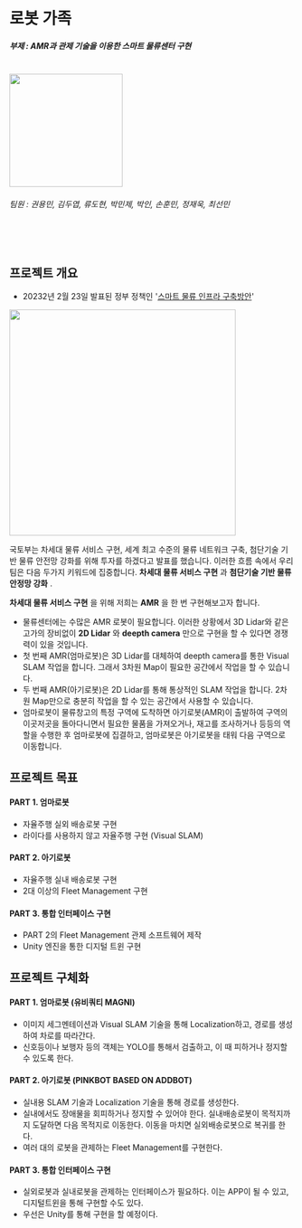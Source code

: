 # 로봇 가족
##### 부제 : AMR과 관제 기술을 이용한 스마트 물류센터 구현 

<br>
<img src="https://user-images.githubusercontent.com/110883172/218902218-3180dd52-6303-4bcb-adc9-3e61bb6fd40e.png" width="200" height="200">

###### 팀원 : 권용민, 김두엽, 류도현, 박민제, 박인, 손훈민, 정재욱, 최선민
<br>
<br>

## 프로젝트 개요
- 20232년 2월 23일 발표된 정부 정책인 '[스마트 물류 인프라 구축방안](https://www.korea.kr/news/visualNewsView.do?newsId=148912027&pWise=sub&pWiseSub=I1)'
<img src="https://user-images.githubusercontent.com/110883172/220928275-43f94830-4d69-4403-b48b-676e44df54b4.png" width="400" height="400">

 국토부는 차세대 물류 서비스 구현, 세계 최고 수준의 물류 네트워크 구축, 첨단기술 기반 물류 안전망 강화를 위해 투자를 하겠다고 발표를 했습니다. 이러한 흐름 속에서 우리 팀은 다음 두가지 키워드에 집중합니다. __차세대 물류 서비스 구현__ 과 __첨단기술 기반 물류 안정망 강화__ .
 
__차세대 물류 서비스 구현__ 을 위해 저희는 __AMR__ 을 한 번 구현해보고자 합니다. 
- 물류센터에는 수많은 AMR 로봇이 필요합니다. 이러한 상황에서 3D Lidar와 같은 고가의 장비없이 __2D Lidar__ 와 __deepth camera__ 만으로 구현을 할 수 있다면 경쟁력이 있을 것입니다.
- 첫 번째 AMR(엄마로봇)은 3D Lidar를 대체하여 deepth camera를 통한 Visual SLAM 작업을 합니다. 그래서 3차원 Map이 필요한 공간에서 작업을 할 수 있습니다. 
- 두 번째 AMR(아기로봇)은 2D Lidar를 통해 통상적인 SLAM 작업을 합니다. 2차원 Map만으로 충분히 작업을 할 수 있는 공간에서 사용할 수 있습니다. 
- 엄마로봇이 물류창고의 특정 구역에 도착하면 아기로봇(AMR)이 출발하여 구역의 이곳저곳을 돌아다니면서 필요한 물품을 가져오거나, 재고를 조사하거나 등등의 역할을 수행한 후 엄마로봇에 집결하고, 엄마로봇은 아기로봇을 태워 다음 구역으로 이동합니다.

  
 



## 프로젝트 목표
#### PART 1. 엄마로봇
- 자율주행 실외 배송로봇 구현
- 라이다를 사용하지 않고 자율주행 구현 (Visual SLAM)

#### PART 2. 아기로봇
- 자율주행 실내 배송로봇 구현
- 2대 이상의 Fleet Management 구현

#### PART 3. 통합 인터페이스 구현
- PART 2의 Fleet Management 관제 소프트웨어 제작
- Unity 엔진을 통한 디지털 트윈 구현




## 프로젝트 구체화
#### PART 1. 엄마로봇 (유비쿼티 MAGNI)
- 이미지 세그멘테이션과 Visual SLAM 기술을 통해 Localization하고, 경로를 생성하여 차로를 따라간다.
- 신호등이나 보행자 등의 객체는 YOLO를 통해서 검출하고, 이 때 피하거나 정지할 수 있도록 한다.

#### PART 2. 아기로봇 (PINKBOT BASED ON ADDBOT)
- 실내용 SLAM 기술과 Localization 기술을 통해 경로를 생성한다.
- 실내에서도 장애물을 회피하거나 정지할 수 있어야 한다. 실내배송로봇이 목적지까지 도달하면 다음 목적지로 이동한다. 이동을 마치면 실외배송로봇으로 복귀를 한다.
- 여러 대의 로봇을 관제하는 Fleet Management를 구현한다.


#### PART 3. 통합 인터페이스 구현
- 실외로봇과 실내로봇을 관제하는 인터페이스가 필요하다. 이는 APP이 될 수 있고, 디지털트윈을 통해 구현할 수도 있다.
- 우선은 Unity를 통해 구현을 할 예정이다.
